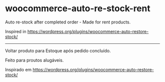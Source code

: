 # woocommerce-auto-re-stock-rent
Auto re-stock after completed order - Made for rent products.

Inspired in https://wordpress.org/plugins/woocommerce-auto-restore-stock/

------

Voltar produto para Estoque após pedido concluído.

Feito para proutos alugáveis.

Inspirado em https://wordpress.org/plugins/woocommerce-auto-restore-stock/
